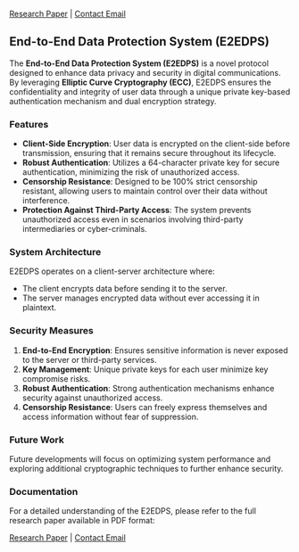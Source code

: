 [Research Paper](https://github.com/Dark-Utilities/E2EDPS/blob/main/E2EDPS-Research-Paper.pdf) | [Contact Email](mailto:Inplex-sys@protonmail.ch)

## End-to-End Data Protection System (E2EDPS)

The **End-to-End Data Protection System (E2EDPS)** is a novel protocol designed to enhance data privacy and security in digital communications. By leveraging **Elliptic Curve Cryptography (ECC)**, E2EDPS ensures the confidentiality and integrity of user data through a unique private key-based authentication mechanism and dual encryption strategy.

### Features

- **Client-Side Encryption**: User data is encrypted on the client-side before transmission, ensuring that it remains secure throughout its lifecycle.
- **Robust Authentication**: Utilizes a 64-character private key for secure authentication, minimizing the risk of unauthorized access.
- **Censorship Resistance**: Designed to be 100% strict censorship resistant, allowing users to maintain control over their data without interference.
- **Protection Against Third-Party Access**: The system prevents unauthorized access even in scenarios involving third-party intermediaries or cyber-criminals.

### System Architecture

E2EDPS operates on a client-server architecture where:
- The client encrypts data before sending it to the server.
- The server manages encrypted data without ever accessing it in plaintext.

### Security Measures

1. **End-to-End Encryption**: Ensures sensitive information is never exposed to the server or third-party services.
2. **Key Management**: Unique private keys for each user minimize key compromise risks.
3. **Robust Authentication**: Strong authentication mechanisms enhance security against unauthorized access.
4. **Censorship Resistance**: Users can freely express themselves and access information without fear of suppression.

### Future Work

Future developments will focus on optimizing system performance and exploring additional cryptographic techniques to further enhance security.

### Documentation

For a detailed understanding of the E2EDPS, please refer to the full research paper available in PDF format:

[Research Paper](https://github.com/Dark-Utilities/E2EDPS/blob/main/E2EDPS-Research-Paper.pdf) | [Contact Email](mailto:Inplex-sys@protonmail.ch)

